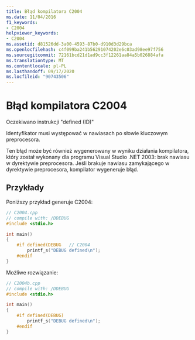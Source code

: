 ```yaml
---
title: Błąd kompilatora C2004
ms.date: 11/04/2016
f1_keywords:
- C2004
helpviewer_keywords:
- C2004
ms.assetid: d81526dd-3a00-4593-87b0-d910d3d29bca
ms.openlocfilehash: c4f099ba241b56291074202e6c03ad98ee97f756
ms.sourcegitcommit: 72161bcd21d1ad9cc3f12261aa84a5b026884afa
ms.translationtype: MT
ms.contentlocale: pl-PL
ms.lasthandoff: 09/17/2020
ms.locfileid: "90743506"
---
```

# <a name="compiler-error-c2004"></a>Błąd kompilatora C2004

Oczekiwano instrukcji "defined (ID)"

Identyfikator musi występować w nawiasach po słowie kluczowym preprocesora.

Ten błąd może być również wygenerowany w wyniku działania kompilatora, który został wykonany dla programu Visual Studio .NET 2003: brak nawiasu w dyrektywie preprocesora. Jeśli brakuje nawiasu zamykającego w dyrektywie preprocesora, kompilator wygeneruje błąd.

## <a name="examples"></a>Przykłady

Poniższy przykład generuje C2004:

```cpp
// C2004.cpp
// compile with: /DDEBUG
#include <stdio.h>

int main()
{
    #if defined(DEBUG   // C2004
        printf_s("DEBUG defined\n");
    #endif
}
```

Możliwe rozwiązanie:

```cpp
// C2004b.cpp
// compile with: /DDEBUG
#include <stdio.h>

int main()
{
    #if defined(DEBUG)
        printf_s("DEBUG defined\n");
    #endif
}
```
